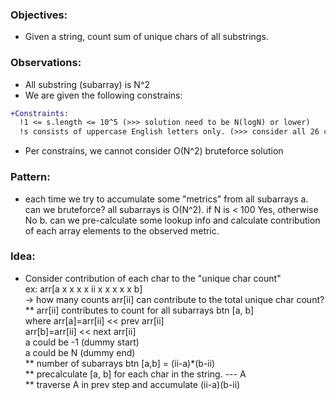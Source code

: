 ### Objectives:

- Given a string, count sum of unique chars of all substrings.

### Observations:

- All substring (subarray) is N^2
- We are given the following constrains:

```diff
+Constraints:
  !1 <= s.length <= 10^5 (>>> solution need to be N(logN) or lower)
  !s consists of uppercase English letters only. (>>> consider all 26 chars)
```

- Per constrains, we cannot consider O(N^2) bruteforce solution

### Pattern:

- each time we try to accumulate some "metrics" from all subarrays
  a. can we bruteforce? all subarrays is O(N^2). if N is < 100 Yes, otherwise No
  b. can we pre-calculate some lookup info and calculate contribution of each array
  elements to the observed metric.

### Idea:

- Consider contribution of each char to the "unique char count"  
  ex: arr[a x x x x ii x x x x x b]  
  -> how many counts arr[ii] can contribute to the total unique char count?  
  ** arr[ii] contributes to count for all subarrays btn [a, b]  
   where arr[a]=arr[ii] << prev arr[ii]  
   arr[b]=arr[ii] << next arr[ii]  
   a could be -1 (dummy start)  
   a could be N (dummy end)  
  ** number of subarrays btn [a,b] = (ii-a)\*(b-ii)  
  ** precalculate [a, b] for each char in the string. --- A  
  ** traverse A in prev step and accumulate (ii-a)(b-ii)
